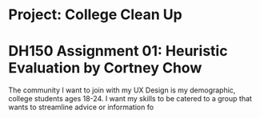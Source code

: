 # Project: College Clean Up 

# DH150 Assignment 01: Heuristic Evaluation by Cortney Chow
The community I want to join with my UX Design is my demographic, college students ages 18-24. I want my skills to be catered to a group that wants to streamline advice or information fo

